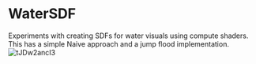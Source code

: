 # WaterSDF
Experiments with creating SDFs for water visuals using compute shaders. This has a simple Naive approach and a jump flood implementation.
![tJDw2ancI3](https://user-images.githubusercontent.com/3145170/152262416-b2a1ea0b-ef13-42e1-87e0-3bd30edfc1ed.gif)
